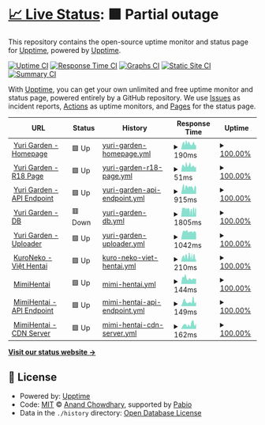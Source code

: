 # [📈 Live Status](https://draken.wibu.life): <!--live status--> **🟧 Partial outage**

This repository contains the open-source uptime monitor and status page for [Upptime](https://upptime.js.org), powered by [Upptime](https://github.com/upptime/upptime).

[![Uptime CI](https://github.com/Talkc0n/upptime/workflows/Uptime%20CI/badge.svg)](https://github.com/Talkc0n/upptime/actions?query=workflow%3A%22Uptime+CI%22)
[![Response Time CI](https://github.com/Talkc0n/upptime/workflows/Response%20Time%20CI/badge.svg)](https://github.com/Talkc0n/upptime/actions?query=workflow%3A%22Response+Time+CI%22)
[![Graphs CI](https://github.com/Talkc0n/upptime/workflows/Graphs%20CI/badge.svg)](https://github.com/Talkc0n/upptime/actions?query=workflow%3A%22Graphs+CI%22)
[![Static Site CI](https://github.com/Talkc0n/upptime/workflows/Static%20Site%20CI/badge.svg)](https://github.com/Talkc0n/upptime/actions?query=workflow%3A%22Static+Site+CI%22)
[![Summary CI](https://github.com/Talkc0n/upptime/workflows/Summary%20CI/badge.svg)](https://github.com/Talkc0n/upptime/actions?query=workflow%3A%22Summary+CI%22)

With [Upptime](https://upptime.js.org), you can get your own unlimited and free uptime monitor and status page, powered entirely by a GitHub repository. We use [Issues](https://github.com/upptime/upptime/issues) as incident reports, [Actions](https://github.com/Talkc0n/upptime/actions) as uptime monitors, and [Pages](https://draken.wibu.life) for the status page.

<!--start: status pages-->
<!-- This summary is generated by Upptime (https://github.com/upptime/upptime) -->
<!-- Do not edit this manually, your changes will be overwritten -->
<!-- prettier-ignore -->
| URL | Status | History | Response Time | Uptime |
| --- | ------ | ------- | ------------- | ------ |
| <img alt="" src="https://icons.duckduckgo.com/ip3/yurigarden.com.ico" height="13"> [Yuri Garden - Homepage](https://yurigarden.com) | 🟩 Up | [yuri-garden-homepage.yml](https://github.com/Talkc0n/upptime/commits/HEAD/history/yuri-garden-homepage.yml) | <details><summary><img alt="Response time graph" src="./graphs/yuri-garden-homepage/response-time-week.png" height="20"> 190ms</summary><br><a href="https://draken.wibu.life/history/yuri-garden-homepage"><img alt="Response time 203" src="https://img.shields.io/endpoint?url=https%3A%2F%2Fraw.githubusercontent.com%2FTalkc0n%2Fupptime%2FHEAD%2Fapi%2Fyuri-garden-homepage%2Fresponse-time.json"></a><br><a href="https://draken.wibu.life/history/yuri-garden-homepage"><img alt="24-hour response time 152" src="https://img.shields.io/endpoint?url=https%3A%2F%2Fraw.githubusercontent.com%2FTalkc0n%2Fupptime%2FHEAD%2Fapi%2Fyuri-garden-homepage%2Fresponse-time-day.json"></a><br><a href="https://draken.wibu.life/history/yuri-garden-homepage"><img alt="7-day response time 190" src="https://img.shields.io/endpoint?url=https%3A%2F%2Fraw.githubusercontent.com%2FTalkc0n%2Fupptime%2FHEAD%2Fapi%2Fyuri-garden-homepage%2Fresponse-time-week.json"></a><br><a href="https://draken.wibu.life/history/yuri-garden-homepage"><img alt="30-day response time 203" src="https://img.shields.io/endpoint?url=https%3A%2F%2Fraw.githubusercontent.com%2FTalkc0n%2Fupptime%2FHEAD%2Fapi%2Fyuri-garden-homepage%2Fresponse-time-month.json"></a><br><a href="https://draken.wibu.life/history/yuri-garden-homepage"><img alt="1-year response time 203" src="https://img.shields.io/endpoint?url=https%3A%2F%2Fraw.githubusercontent.com%2FTalkc0n%2Fupptime%2FHEAD%2Fapi%2Fyuri-garden-homepage%2Fresponse-time-year.json"></a></details> | <details><summary><a href="https://draken.wibu.life/history/yuri-garden-homepage">100.00%</a></summary><a href="https://draken.wibu.life/history/yuri-garden-homepage"><img alt="All-time uptime 100.00%" src="https://img.shields.io/endpoint?url=https%3A%2F%2Fraw.githubusercontent.com%2FTalkc0n%2Fupptime%2FHEAD%2Fapi%2Fyuri-garden-homepage%2Fuptime.json"></a><br><a href="https://draken.wibu.life/history/yuri-garden-homepage"><img alt="24-hour uptime 100.00%" src="https://img.shields.io/endpoint?url=https%3A%2F%2Fraw.githubusercontent.com%2FTalkc0n%2Fupptime%2FHEAD%2Fapi%2Fyuri-garden-homepage%2Fuptime-day.json"></a><br><a href="https://draken.wibu.life/history/yuri-garden-homepage"><img alt="7-day uptime 100.00%" src="https://img.shields.io/endpoint?url=https%3A%2F%2Fraw.githubusercontent.com%2FTalkc0n%2Fupptime%2FHEAD%2Fapi%2Fyuri-garden-homepage%2Fuptime-week.json"></a><br><a href="https://draken.wibu.life/history/yuri-garden-homepage"><img alt="30-day uptime 100.00%" src="https://img.shields.io/endpoint?url=https%3A%2F%2Fraw.githubusercontent.com%2FTalkc0n%2Fupptime%2FHEAD%2Fapi%2Fyuri-garden-homepage%2Fuptime-month.json"></a><br><a href="https://draken.wibu.life/history/yuri-garden-homepage"><img alt="1-year uptime 100.00%" src="https://img.shields.io/endpoint?url=https%3A%2F%2Fraw.githubusercontent.com%2FTalkc0n%2Fupptime%2FHEAD%2Fapi%2Fyuri-garden-homepage%2Fuptime-year.json"></a></details>
| <img alt="" src="https://icons.duckduckgo.com/ip3/yurigarden.com.ico" height="13"> [Yuri Garden - R18 Page](https://yurigarden.com/r18) | 🟩 Up | [yuri-garden-r18-page.yml](https://github.com/Talkc0n/upptime/commits/HEAD/history/yuri-garden-r18-page.yml) | <details><summary><img alt="Response time graph" src="./graphs/yuri-garden-r18-page/response-time-week.png" height="20"> 51ms</summary><br><a href="https://draken.wibu.life/history/yuri-garden-r18-page"><img alt="Response time 53" src="https://img.shields.io/endpoint?url=https%3A%2F%2Fraw.githubusercontent.com%2FTalkc0n%2Fupptime%2FHEAD%2Fapi%2Fyuri-garden-r18-page%2Fresponse-time.json"></a><br><a href="https://draken.wibu.life/history/yuri-garden-r18-page"><img alt="24-hour response time 45" src="https://img.shields.io/endpoint?url=https%3A%2F%2Fraw.githubusercontent.com%2FTalkc0n%2Fupptime%2FHEAD%2Fapi%2Fyuri-garden-r18-page%2Fresponse-time-day.json"></a><br><a href="https://draken.wibu.life/history/yuri-garden-r18-page"><img alt="7-day response time 51" src="https://img.shields.io/endpoint?url=https%3A%2F%2Fraw.githubusercontent.com%2FTalkc0n%2Fupptime%2FHEAD%2Fapi%2Fyuri-garden-r18-page%2Fresponse-time-week.json"></a><br><a href="https://draken.wibu.life/history/yuri-garden-r18-page"><img alt="30-day response time 53" src="https://img.shields.io/endpoint?url=https%3A%2F%2Fraw.githubusercontent.com%2FTalkc0n%2Fupptime%2FHEAD%2Fapi%2Fyuri-garden-r18-page%2Fresponse-time-month.json"></a><br><a href="https://draken.wibu.life/history/yuri-garden-r18-page"><img alt="1-year response time 53" src="https://img.shields.io/endpoint?url=https%3A%2F%2Fraw.githubusercontent.com%2FTalkc0n%2Fupptime%2FHEAD%2Fapi%2Fyuri-garden-r18-page%2Fresponse-time-year.json"></a></details> | <details><summary><a href="https://draken.wibu.life/history/yuri-garden-r18-page">100.00%</a></summary><a href="https://draken.wibu.life/history/yuri-garden-r18-page"><img alt="All-time uptime 100.00%" src="https://img.shields.io/endpoint?url=https%3A%2F%2Fraw.githubusercontent.com%2FTalkc0n%2Fupptime%2FHEAD%2Fapi%2Fyuri-garden-r18-page%2Fuptime.json"></a><br><a href="https://draken.wibu.life/history/yuri-garden-r18-page"><img alt="24-hour uptime 100.00%" src="https://img.shields.io/endpoint?url=https%3A%2F%2Fraw.githubusercontent.com%2FTalkc0n%2Fupptime%2FHEAD%2Fapi%2Fyuri-garden-r18-page%2Fuptime-day.json"></a><br><a href="https://draken.wibu.life/history/yuri-garden-r18-page"><img alt="7-day uptime 100.00%" src="https://img.shields.io/endpoint?url=https%3A%2F%2Fraw.githubusercontent.com%2FTalkc0n%2Fupptime%2FHEAD%2Fapi%2Fyuri-garden-r18-page%2Fuptime-week.json"></a><br><a href="https://draken.wibu.life/history/yuri-garden-r18-page"><img alt="30-day uptime 100.00%" src="https://img.shields.io/endpoint?url=https%3A%2F%2Fraw.githubusercontent.com%2FTalkc0n%2Fupptime%2FHEAD%2Fapi%2Fyuri-garden-r18-page%2Fuptime-month.json"></a><br><a href="https://draken.wibu.life/history/yuri-garden-r18-page"><img alt="1-year uptime 100.00%" src="https://img.shields.io/endpoint?url=https%3A%2F%2Fraw.githubusercontent.com%2FTalkc0n%2Fupptime%2FHEAD%2Fapi%2Fyuri-garden-r18-page%2Fuptime-year.json"></a></details>
| <img alt="" src="https://icons.duckduckgo.com/ip3/api.yurigarden.com.ico" height="13"> [Yuri Garden - API Endpoint](https://api.yurigarden.com/index.html) | 🟩 Up | [yuri-garden-api-endpoint.yml](https://github.com/Talkc0n/upptime/commits/HEAD/history/yuri-garden-api-endpoint.yml) | <details><summary><img alt="Response time graph" src="./graphs/yuri-garden-api-endpoint/response-time-week.png" height="20"> 915ms</summary><br><a href="https://draken.wibu.life/history/yuri-garden-api-endpoint"><img alt="Response time 937" src="https://img.shields.io/endpoint?url=https%3A%2F%2Fraw.githubusercontent.com%2FTalkc0n%2Fupptime%2FHEAD%2Fapi%2Fyuri-garden-api-endpoint%2Fresponse-time.json"></a><br><a href="https://draken.wibu.life/history/yuri-garden-api-endpoint"><img alt="24-hour response time 907" src="https://img.shields.io/endpoint?url=https%3A%2F%2Fraw.githubusercontent.com%2FTalkc0n%2Fupptime%2FHEAD%2Fapi%2Fyuri-garden-api-endpoint%2Fresponse-time-day.json"></a><br><a href="https://draken.wibu.life/history/yuri-garden-api-endpoint"><img alt="7-day response time 915" src="https://img.shields.io/endpoint?url=https%3A%2F%2Fraw.githubusercontent.com%2FTalkc0n%2Fupptime%2FHEAD%2Fapi%2Fyuri-garden-api-endpoint%2Fresponse-time-week.json"></a><br><a href="https://draken.wibu.life/history/yuri-garden-api-endpoint"><img alt="30-day response time 937" src="https://img.shields.io/endpoint?url=https%3A%2F%2Fraw.githubusercontent.com%2FTalkc0n%2Fupptime%2FHEAD%2Fapi%2Fyuri-garden-api-endpoint%2Fresponse-time-month.json"></a><br><a href="https://draken.wibu.life/history/yuri-garden-api-endpoint"><img alt="1-year response time 937" src="https://img.shields.io/endpoint?url=https%3A%2F%2Fraw.githubusercontent.com%2FTalkc0n%2Fupptime%2FHEAD%2Fapi%2Fyuri-garden-api-endpoint%2Fresponse-time-year.json"></a></details> | <details><summary><a href="https://draken.wibu.life/history/yuri-garden-api-endpoint">100.00%</a></summary><a href="https://draken.wibu.life/history/yuri-garden-api-endpoint"><img alt="All-time uptime 100.00%" src="https://img.shields.io/endpoint?url=https%3A%2F%2Fraw.githubusercontent.com%2FTalkc0n%2Fupptime%2FHEAD%2Fapi%2Fyuri-garden-api-endpoint%2Fuptime.json"></a><br><a href="https://draken.wibu.life/history/yuri-garden-api-endpoint"><img alt="24-hour uptime 100.00%" src="https://img.shields.io/endpoint?url=https%3A%2F%2Fraw.githubusercontent.com%2FTalkc0n%2Fupptime%2FHEAD%2Fapi%2Fyuri-garden-api-endpoint%2Fuptime-day.json"></a><br><a href="https://draken.wibu.life/history/yuri-garden-api-endpoint"><img alt="7-day uptime 100.00%" src="https://img.shields.io/endpoint?url=https%3A%2F%2Fraw.githubusercontent.com%2FTalkc0n%2Fupptime%2FHEAD%2Fapi%2Fyuri-garden-api-endpoint%2Fuptime-week.json"></a><br><a href="https://draken.wibu.life/history/yuri-garden-api-endpoint"><img alt="30-day uptime 100.00%" src="https://img.shields.io/endpoint?url=https%3A%2F%2Fraw.githubusercontent.com%2FTalkc0n%2Fupptime%2FHEAD%2Fapi%2Fyuri-garden-api-endpoint%2Fuptime-month.json"></a><br><a href="https://draken.wibu.life/history/yuri-garden-api-endpoint"><img alt="1-year uptime 100.00%" src="https://img.shields.io/endpoint?url=https%3A%2F%2Fraw.githubusercontent.com%2FTalkc0n%2Fupptime%2FHEAD%2Fapi%2Fyuri-garden-api-endpoint%2Fuptime-year.json"></a></details>
| <img alt="" src="https://icons.duckduckgo.com/ip3/db.yurigarden.com.ico" height="13"> [Yuri Garden - DB](https://db.yurigarden.com/storage/v1/object/public/yuri-garden-store/comics/33/thumbnail.jfif?v=1) | 🟥 Down | [yuri-garden-db.yml](https://github.com/Talkc0n/upptime/commits/HEAD/history/yuri-garden-db.yml) | <details><summary><img alt="Response time graph" src="./graphs/yuri-garden-db/response-time-week.png" height="20"> 1805ms</summary><br><a href="https://draken.wibu.life/history/yuri-garden-db"><img alt="Response time 2018" src="https://img.shields.io/endpoint?url=https%3A%2F%2Fraw.githubusercontent.com%2FTalkc0n%2Fupptime%2FHEAD%2Fapi%2Fyuri-garden-db%2Fresponse-time.json"></a><br><a href="https://draken.wibu.life/history/yuri-garden-db"><img alt="24-hour response time 1333" src="https://img.shields.io/endpoint?url=https%3A%2F%2Fraw.githubusercontent.com%2FTalkc0n%2Fupptime%2FHEAD%2Fapi%2Fyuri-garden-db%2Fresponse-time-day.json"></a><br><a href="https://draken.wibu.life/history/yuri-garden-db"><img alt="7-day response time 1805" src="https://img.shields.io/endpoint?url=https%3A%2F%2Fraw.githubusercontent.com%2FTalkc0n%2Fupptime%2FHEAD%2Fapi%2Fyuri-garden-db%2Fresponse-time-week.json"></a><br><a href="https://draken.wibu.life/history/yuri-garden-db"><img alt="30-day response time 2018" src="https://img.shields.io/endpoint?url=https%3A%2F%2Fraw.githubusercontent.com%2FTalkc0n%2Fupptime%2FHEAD%2Fapi%2Fyuri-garden-db%2Fresponse-time-month.json"></a><br><a href="https://draken.wibu.life/history/yuri-garden-db"><img alt="1-year response time 2018" src="https://img.shields.io/endpoint?url=https%3A%2F%2Fraw.githubusercontent.com%2FTalkc0n%2Fupptime%2FHEAD%2Fapi%2Fyuri-garden-db%2Fresponse-time-year.json"></a></details> | <details><summary><a href="https://draken.wibu.life/history/yuri-garden-db">100.00%</a></summary><a href="https://draken.wibu.life/history/yuri-garden-db"><img alt="All-time uptime 100.00%" src="https://img.shields.io/endpoint?url=https%3A%2F%2Fraw.githubusercontent.com%2FTalkc0n%2Fupptime%2FHEAD%2Fapi%2Fyuri-garden-db%2Fuptime.json"></a><br><a href="https://draken.wibu.life/history/yuri-garden-db"><img alt="24-hour uptime 100.00%" src="https://img.shields.io/endpoint?url=https%3A%2F%2Fraw.githubusercontent.com%2FTalkc0n%2Fupptime%2FHEAD%2Fapi%2Fyuri-garden-db%2Fuptime-day.json"></a><br><a href="https://draken.wibu.life/history/yuri-garden-db"><img alt="7-day uptime 100.00%" src="https://img.shields.io/endpoint?url=https%3A%2F%2Fraw.githubusercontent.com%2FTalkc0n%2Fupptime%2FHEAD%2Fapi%2Fyuri-garden-db%2Fuptime-week.json"></a><br><a href="https://draken.wibu.life/history/yuri-garden-db"><img alt="30-day uptime 100.00%" src="https://img.shields.io/endpoint?url=https%3A%2F%2Fraw.githubusercontent.com%2FTalkc0n%2Fupptime%2FHEAD%2Fapi%2Fyuri-garden-db%2Fuptime-month.json"></a><br><a href="https://draken.wibu.life/history/yuri-garden-db"><img alt="1-year uptime 100.00%" src="https://img.shields.io/endpoint?url=https%3A%2F%2Fraw.githubusercontent.com%2FTalkc0n%2Fupptime%2FHEAD%2Fapi%2Fyuri-garden-db%2Fuptime-year.json"></a></details>
| <img alt="" src="https://icons.duckduckgo.com/ip3/uploader.yurigarden.com.ico" height="13"> [Yuri Garden - Uploader](https://uploader.yurigarden.com/index.html) | 🟩 Up | [yuri-garden-uploader.yml](https://github.com/Talkc0n/upptime/commits/HEAD/history/yuri-garden-uploader.yml) | <details><summary><img alt="Response time graph" src="./graphs/yuri-garden-uploader/response-time-week.png" height="20"> 1042ms</summary><br><a href="https://draken.wibu.life/history/yuri-garden-uploader"><img alt="Response time 1073" src="https://img.shields.io/endpoint?url=https%3A%2F%2Fraw.githubusercontent.com%2FTalkc0n%2Fupptime%2FHEAD%2Fapi%2Fyuri-garden-uploader%2Fresponse-time.json"></a><br><a href="https://draken.wibu.life/history/yuri-garden-uploader"><img alt="24-hour response time 875" src="https://img.shields.io/endpoint?url=https%3A%2F%2Fraw.githubusercontent.com%2FTalkc0n%2Fupptime%2FHEAD%2Fapi%2Fyuri-garden-uploader%2Fresponse-time-day.json"></a><br><a href="https://draken.wibu.life/history/yuri-garden-uploader"><img alt="7-day response time 1042" src="https://img.shields.io/endpoint?url=https%3A%2F%2Fraw.githubusercontent.com%2FTalkc0n%2Fupptime%2FHEAD%2Fapi%2Fyuri-garden-uploader%2Fresponse-time-week.json"></a><br><a href="https://draken.wibu.life/history/yuri-garden-uploader"><img alt="30-day response time 1073" src="https://img.shields.io/endpoint?url=https%3A%2F%2Fraw.githubusercontent.com%2FTalkc0n%2Fupptime%2FHEAD%2Fapi%2Fyuri-garden-uploader%2Fresponse-time-month.json"></a><br><a href="https://draken.wibu.life/history/yuri-garden-uploader"><img alt="1-year response time 1073" src="https://img.shields.io/endpoint?url=https%3A%2F%2Fraw.githubusercontent.com%2FTalkc0n%2Fupptime%2FHEAD%2Fapi%2Fyuri-garden-uploader%2Fresponse-time-year.json"></a></details> | <details><summary><a href="https://draken.wibu.life/history/yuri-garden-uploader">100.00%</a></summary><a href="https://draken.wibu.life/history/yuri-garden-uploader"><img alt="All-time uptime 100.00%" src="https://img.shields.io/endpoint?url=https%3A%2F%2Fraw.githubusercontent.com%2FTalkc0n%2Fupptime%2FHEAD%2Fapi%2Fyuri-garden-uploader%2Fuptime.json"></a><br><a href="https://draken.wibu.life/history/yuri-garden-uploader"><img alt="24-hour uptime 100.00%" src="https://img.shields.io/endpoint?url=https%3A%2F%2Fraw.githubusercontent.com%2FTalkc0n%2Fupptime%2FHEAD%2Fapi%2Fyuri-garden-uploader%2Fuptime-day.json"></a><br><a href="https://draken.wibu.life/history/yuri-garden-uploader"><img alt="7-day uptime 100.00%" src="https://img.shields.io/endpoint?url=https%3A%2F%2Fraw.githubusercontent.com%2FTalkc0n%2Fupptime%2FHEAD%2Fapi%2Fyuri-garden-uploader%2Fuptime-week.json"></a><br><a href="https://draken.wibu.life/history/yuri-garden-uploader"><img alt="30-day uptime 100.00%" src="https://img.shields.io/endpoint?url=https%3A%2F%2Fraw.githubusercontent.com%2FTalkc0n%2Fupptime%2FHEAD%2Fapi%2Fyuri-garden-uploader%2Fuptime-month.json"></a><br><a href="https://draken.wibu.life/history/yuri-garden-uploader"><img alt="1-year uptime 100.00%" src="https://img.shields.io/endpoint?url=https%3A%2F%2Fraw.githubusercontent.com%2FTalkc0n%2Fupptime%2FHEAD%2Fapi%2Fyuri-garden-uploader%2Fuptime-year.json"></a></details>
| <img alt="" src="https://icons.duckduckgo.com/ip3/vi-hentai.moe.ico" height="13"> [KuroNeko - Việt Hentai](https://vi-hentai.moe) | 🟩 Up | [kuro-neko-viet-hentai.yml](https://github.com/Talkc0n/upptime/commits/HEAD/history/kuro-neko-viet-hentai.yml) | <details><summary><img alt="Response time graph" src="./graphs/kuro-neko-viet-hentai/response-time-week.png" height="20"> 210ms</summary><br><a href="https://draken.wibu.life/history/kuro-neko-viet-hentai"><img alt="Response time 248" src="https://img.shields.io/endpoint?url=https%3A%2F%2Fraw.githubusercontent.com%2FTalkc0n%2Fupptime%2FHEAD%2Fapi%2Fkuro-neko-viet-hentai%2Fresponse-time.json"></a><br><a href="https://draken.wibu.life/history/kuro-neko-viet-hentai"><img alt="24-hour response time 87" src="https://img.shields.io/endpoint?url=https%3A%2F%2Fraw.githubusercontent.com%2FTalkc0n%2Fupptime%2FHEAD%2Fapi%2Fkuro-neko-viet-hentai%2Fresponse-time-day.json"></a><br><a href="https://draken.wibu.life/history/kuro-neko-viet-hentai"><img alt="7-day response time 210" src="https://img.shields.io/endpoint?url=https%3A%2F%2Fraw.githubusercontent.com%2FTalkc0n%2Fupptime%2FHEAD%2Fapi%2Fkuro-neko-viet-hentai%2Fresponse-time-week.json"></a><br><a href="https://draken.wibu.life/history/kuro-neko-viet-hentai"><img alt="30-day response time 248" src="https://img.shields.io/endpoint?url=https%3A%2F%2Fraw.githubusercontent.com%2FTalkc0n%2Fupptime%2FHEAD%2Fapi%2Fkuro-neko-viet-hentai%2Fresponse-time-month.json"></a><br><a href="https://draken.wibu.life/history/kuro-neko-viet-hentai"><img alt="1-year response time 248" src="https://img.shields.io/endpoint?url=https%3A%2F%2Fraw.githubusercontent.com%2FTalkc0n%2Fupptime%2FHEAD%2Fapi%2Fkuro-neko-viet-hentai%2Fresponse-time-year.json"></a></details> | <details><summary><a href="https://draken.wibu.life/history/kuro-neko-viet-hentai">100.00%</a></summary><a href="https://draken.wibu.life/history/kuro-neko-viet-hentai"><img alt="All-time uptime 99.58%" src="https://img.shields.io/endpoint?url=https%3A%2F%2Fraw.githubusercontent.com%2FTalkc0n%2Fupptime%2FHEAD%2Fapi%2Fkuro-neko-viet-hentai%2Fuptime.json"></a><br><a href="https://draken.wibu.life/history/kuro-neko-viet-hentai"><img alt="24-hour uptime 100.00%" src="https://img.shields.io/endpoint?url=https%3A%2F%2Fraw.githubusercontent.com%2FTalkc0n%2Fupptime%2FHEAD%2Fapi%2Fkuro-neko-viet-hentai%2Fuptime-day.json"></a><br><a href="https://draken.wibu.life/history/kuro-neko-viet-hentai"><img alt="7-day uptime 100.00%" src="https://img.shields.io/endpoint?url=https%3A%2F%2Fraw.githubusercontent.com%2FTalkc0n%2Fupptime%2FHEAD%2Fapi%2Fkuro-neko-viet-hentai%2Fuptime-week.json"></a><br><a href="https://draken.wibu.life/history/kuro-neko-viet-hentai"><img alt="30-day uptime 99.58%" src="https://img.shields.io/endpoint?url=https%3A%2F%2Fraw.githubusercontent.com%2FTalkc0n%2Fupptime%2FHEAD%2Fapi%2Fkuro-neko-viet-hentai%2Fuptime-month.json"></a><br><a href="https://draken.wibu.life/history/kuro-neko-viet-hentai"><img alt="1-year uptime 99.58%" src="https://img.shields.io/endpoint?url=https%3A%2F%2Fraw.githubusercontent.com%2FTalkc0n%2Fupptime%2FHEAD%2Fapi%2Fkuro-neko-viet-hentai%2Fuptime-year.json"></a></details>
| <img alt="" src="https://icons.duckduckgo.com/ip3/mimihentai.com.ico" height="13"> [MimiHentai](https://mimihentai.com/blocked) | 🟩 Up | [mimi-hentai.yml](https://github.com/Talkc0n/upptime/commits/HEAD/history/mimi-hentai.yml) | <details><summary><img alt="Response time graph" src="./graphs/mimi-hentai/response-time-week.png" height="20"> 144ms</summary><br><a href="https://draken.wibu.life/history/mimi-hentai"><img alt="Response time 168" src="https://img.shields.io/endpoint?url=https%3A%2F%2Fraw.githubusercontent.com%2FTalkc0n%2Fupptime%2FHEAD%2Fapi%2Fmimi-hentai%2Fresponse-time.json"></a><br><a href="https://draken.wibu.life/history/mimi-hentai"><img alt="24-hour response time 161" src="https://img.shields.io/endpoint?url=https%3A%2F%2Fraw.githubusercontent.com%2FTalkc0n%2Fupptime%2FHEAD%2Fapi%2Fmimi-hentai%2Fresponse-time-day.json"></a><br><a href="https://draken.wibu.life/history/mimi-hentai"><img alt="7-day response time 144" src="https://img.shields.io/endpoint?url=https%3A%2F%2Fraw.githubusercontent.com%2FTalkc0n%2Fupptime%2FHEAD%2Fapi%2Fmimi-hentai%2Fresponse-time-week.json"></a><br><a href="https://draken.wibu.life/history/mimi-hentai"><img alt="30-day response time 168" src="https://img.shields.io/endpoint?url=https%3A%2F%2Fraw.githubusercontent.com%2FTalkc0n%2Fupptime%2FHEAD%2Fapi%2Fmimi-hentai%2Fresponse-time-month.json"></a><br><a href="https://draken.wibu.life/history/mimi-hentai"><img alt="1-year response time 168" src="https://img.shields.io/endpoint?url=https%3A%2F%2Fraw.githubusercontent.com%2FTalkc0n%2Fupptime%2FHEAD%2Fapi%2Fmimi-hentai%2Fresponse-time-year.json"></a></details> | <details><summary><a href="https://draken.wibu.life/history/mimi-hentai">100.00%</a></summary><a href="https://draken.wibu.life/history/mimi-hentai"><img alt="All-time uptime 100.00%" src="https://img.shields.io/endpoint?url=https%3A%2F%2Fraw.githubusercontent.com%2FTalkc0n%2Fupptime%2FHEAD%2Fapi%2Fmimi-hentai%2Fuptime.json"></a><br><a href="https://draken.wibu.life/history/mimi-hentai"><img alt="24-hour uptime 100.00%" src="https://img.shields.io/endpoint?url=https%3A%2F%2Fraw.githubusercontent.com%2FTalkc0n%2Fupptime%2FHEAD%2Fapi%2Fmimi-hentai%2Fuptime-day.json"></a><br><a href="https://draken.wibu.life/history/mimi-hentai"><img alt="7-day uptime 100.00%" src="https://img.shields.io/endpoint?url=https%3A%2F%2Fraw.githubusercontent.com%2FTalkc0n%2Fupptime%2FHEAD%2Fapi%2Fmimi-hentai%2Fuptime-week.json"></a><br><a href="https://draken.wibu.life/history/mimi-hentai"><img alt="30-day uptime 100.00%" src="https://img.shields.io/endpoint?url=https%3A%2F%2Fraw.githubusercontent.com%2FTalkc0n%2Fupptime%2FHEAD%2Fapi%2Fmimi-hentai%2Fuptime-month.json"></a><br><a href="https://draken.wibu.life/history/mimi-hentai"><img alt="1-year uptime 100.00%" src="https://img.shields.io/endpoint?url=https%3A%2F%2Fraw.githubusercontent.com%2FTalkc0n%2Fupptime%2FHEAD%2Fapi%2Fmimi-hentai%2Fuptime-year.json"></a></details>
| <img alt="" src="https://icons.duckduckgo.com/ip3/api.mimihentai.com.ico" height="13"> [MimiHentai - API Endpoint](https://api.mimihentai.com) | 🟩 Up | [mimi-hentai-api-endpoint.yml](https://github.com/Talkc0n/upptime/commits/HEAD/history/mimi-hentai-api-endpoint.yml) | <details><summary><img alt="Response time graph" src="./graphs/mimi-hentai-api-endpoint/response-time-week.png" height="20"> 149ms</summary><br><a href="https://draken.wibu.life/history/mimi-hentai-api-endpoint"><img alt="Response time 160" src="https://img.shields.io/endpoint?url=https%3A%2F%2Fraw.githubusercontent.com%2FTalkc0n%2Fupptime%2FHEAD%2Fapi%2Fmimi-hentai-api-endpoint%2Fresponse-time.json"></a><br><a href="https://draken.wibu.life/history/mimi-hentai-api-endpoint"><img alt="24-hour response time 148" src="https://img.shields.io/endpoint?url=https%3A%2F%2Fraw.githubusercontent.com%2FTalkc0n%2Fupptime%2FHEAD%2Fapi%2Fmimi-hentai-api-endpoint%2Fresponse-time-day.json"></a><br><a href="https://draken.wibu.life/history/mimi-hentai-api-endpoint"><img alt="7-day response time 149" src="https://img.shields.io/endpoint?url=https%3A%2F%2Fraw.githubusercontent.com%2FTalkc0n%2Fupptime%2FHEAD%2Fapi%2Fmimi-hentai-api-endpoint%2Fresponse-time-week.json"></a><br><a href="https://draken.wibu.life/history/mimi-hentai-api-endpoint"><img alt="30-day response time 160" src="https://img.shields.io/endpoint?url=https%3A%2F%2Fraw.githubusercontent.com%2FTalkc0n%2Fupptime%2FHEAD%2Fapi%2Fmimi-hentai-api-endpoint%2Fresponse-time-month.json"></a><br><a href="https://draken.wibu.life/history/mimi-hentai-api-endpoint"><img alt="1-year response time 160" src="https://img.shields.io/endpoint?url=https%3A%2F%2Fraw.githubusercontent.com%2FTalkc0n%2Fupptime%2FHEAD%2Fapi%2Fmimi-hentai-api-endpoint%2Fresponse-time-year.json"></a></details> | <details><summary><a href="https://draken.wibu.life/history/mimi-hentai-api-endpoint">100.00%</a></summary><a href="https://draken.wibu.life/history/mimi-hentai-api-endpoint"><img alt="All-time uptime 100.00%" src="https://img.shields.io/endpoint?url=https%3A%2F%2Fraw.githubusercontent.com%2FTalkc0n%2Fupptime%2FHEAD%2Fapi%2Fmimi-hentai-api-endpoint%2Fuptime.json"></a><br><a href="https://draken.wibu.life/history/mimi-hentai-api-endpoint"><img alt="24-hour uptime 100.00%" src="https://img.shields.io/endpoint?url=https%3A%2F%2Fraw.githubusercontent.com%2FTalkc0n%2Fupptime%2FHEAD%2Fapi%2Fmimi-hentai-api-endpoint%2Fuptime-day.json"></a><br><a href="https://draken.wibu.life/history/mimi-hentai-api-endpoint"><img alt="7-day uptime 100.00%" src="https://img.shields.io/endpoint?url=https%3A%2F%2Fraw.githubusercontent.com%2FTalkc0n%2Fupptime%2FHEAD%2Fapi%2Fmimi-hentai-api-endpoint%2Fuptime-week.json"></a><br><a href="https://draken.wibu.life/history/mimi-hentai-api-endpoint"><img alt="30-day uptime 100.00%" src="https://img.shields.io/endpoint?url=https%3A%2F%2Fraw.githubusercontent.com%2FTalkc0n%2Fupptime%2FHEAD%2Fapi%2Fmimi-hentai-api-endpoint%2Fuptime-month.json"></a><br><a href="https://draken.wibu.life/history/mimi-hentai-api-endpoint"><img alt="1-year uptime 100.00%" src="https://img.shields.io/endpoint?url=https%3A%2F%2Fraw.githubusercontent.com%2FTalkc0n%2Fupptime%2FHEAD%2Fapi%2Fmimi-hentai-api-endpoint%2Fuptime-year.json"></a></details>
| <img alt="" src="https://icons.duckduckgo.com/ip3/cdn.mimihentai.com.ico" height="13"> [MimiHentai - CDN Server](https://cdn.mimihentai.com) | 🟩 Up | [mimi-hentai-cdn-server.yml](https://github.com/Talkc0n/upptime/commits/HEAD/history/mimi-hentai-cdn-server.yml) | <details><summary><img alt="Response time graph" src="./graphs/mimi-hentai-cdn-server/response-time-week.png" height="20"> 162ms</summary><br><a href="https://draken.wibu.life/history/mimi-hentai-cdn-server"><img alt="Response time 157" src="https://img.shields.io/endpoint?url=https%3A%2F%2Fraw.githubusercontent.com%2FTalkc0n%2Fupptime%2FHEAD%2Fapi%2Fmimi-hentai-cdn-server%2Fresponse-time.json"></a><br><a href="https://draken.wibu.life/history/mimi-hentai-cdn-server"><img alt="24-hour response time 188" src="https://img.shields.io/endpoint?url=https%3A%2F%2Fraw.githubusercontent.com%2FTalkc0n%2Fupptime%2FHEAD%2Fapi%2Fmimi-hentai-cdn-server%2Fresponse-time-day.json"></a><br><a href="https://draken.wibu.life/history/mimi-hentai-cdn-server"><img alt="7-day response time 162" src="https://img.shields.io/endpoint?url=https%3A%2F%2Fraw.githubusercontent.com%2FTalkc0n%2Fupptime%2FHEAD%2Fapi%2Fmimi-hentai-cdn-server%2Fresponse-time-week.json"></a><br><a href="https://draken.wibu.life/history/mimi-hentai-cdn-server"><img alt="30-day response time 157" src="https://img.shields.io/endpoint?url=https%3A%2F%2Fraw.githubusercontent.com%2FTalkc0n%2Fupptime%2FHEAD%2Fapi%2Fmimi-hentai-cdn-server%2Fresponse-time-month.json"></a><br><a href="https://draken.wibu.life/history/mimi-hentai-cdn-server"><img alt="1-year response time 157" src="https://img.shields.io/endpoint?url=https%3A%2F%2Fraw.githubusercontent.com%2FTalkc0n%2Fupptime%2FHEAD%2Fapi%2Fmimi-hentai-cdn-server%2Fresponse-time-year.json"></a></details> | <details><summary><a href="https://draken.wibu.life/history/mimi-hentai-cdn-server">100.00%</a></summary><a href="https://draken.wibu.life/history/mimi-hentai-cdn-server"><img alt="All-time uptime 100.00%" src="https://img.shields.io/endpoint?url=https%3A%2F%2Fraw.githubusercontent.com%2FTalkc0n%2Fupptime%2FHEAD%2Fapi%2Fmimi-hentai-cdn-server%2Fuptime.json"></a><br><a href="https://draken.wibu.life/history/mimi-hentai-cdn-server"><img alt="24-hour uptime 100.00%" src="https://img.shields.io/endpoint?url=https%3A%2F%2Fraw.githubusercontent.com%2FTalkc0n%2Fupptime%2FHEAD%2Fapi%2Fmimi-hentai-cdn-server%2Fuptime-day.json"></a><br><a href="https://draken.wibu.life/history/mimi-hentai-cdn-server"><img alt="7-day uptime 100.00%" src="https://img.shields.io/endpoint?url=https%3A%2F%2Fraw.githubusercontent.com%2FTalkc0n%2Fupptime%2FHEAD%2Fapi%2Fmimi-hentai-cdn-server%2Fuptime-week.json"></a><br><a href="https://draken.wibu.life/history/mimi-hentai-cdn-server"><img alt="30-day uptime 100.00%" src="https://img.shields.io/endpoint?url=https%3A%2F%2Fraw.githubusercontent.com%2FTalkc0n%2Fupptime%2FHEAD%2Fapi%2Fmimi-hentai-cdn-server%2Fuptime-month.json"></a><br><a href="https://draken.wibu.life/history/mimi-hentai-cdn-server"><img alt="1-year uptime 100.00%" src="https://img.shields.io/endpoint?url=https%3A%2F%2Fraw.githubusercontent.com%2FTalkc0n%2Fupptime%2FHEAD%2Fapi%2Fmimi-hentai-cdn-server%2Fuptime-year.json"></a></details>

<!--end: status pages-->

[**Visit our status website →**](https://draken.wibu.life)

## 📄 License

- Powered by: [Upptime](https://github.com/upptime/upptime)
- Code: [MIT](./LICENSE) © [Anand Chowdhary](https://anandchowdhary.com), supported by [Pabio](https://pabio.com)
- Data in the `./history` directory: [Open Database License](https://opendatacommons.org/licenses/odbl/1-0/)
